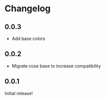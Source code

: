 # Changelog

## 0.0.3

- Add base colors

## 0.0.2

- Migrate cose base to increase compatibility

## 0.0.1

Initial release!

